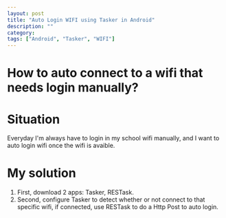 ```yaml
---
layout: post
title: "Auto Login WIFI using Tasker in Android"
description: ""
category: 
tags: ["Android", "Tasker", "WIFI"]
---
```

# How to auto connect to a wifi that needs login manually?

# Situation 
Everyday I'm always have to login in my school wifi manually, and I want to auto login wifi once the wifi is avaible.

# My solution
1. First, download 2 apps: Tasker, RESTask.
2. Second, configure Tasker to detect whether or not connect to that specific wifi, if connected, use RESTask to do a Http Post to auto login.
